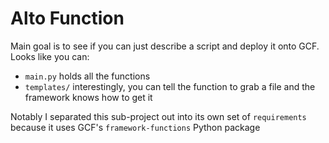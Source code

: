 # Alto Function
Main goal is to see if you can just describe a script and deploy it onto GCF. Looks like you can:

- `main.py` holds all the functions
- `templates/` interestingly, you can tell the function to grab a file and the framework knows how to get it

Notably I separated this sub-project out into its own set of `requirements` because it uses GCF's `framework-functions` Python package
